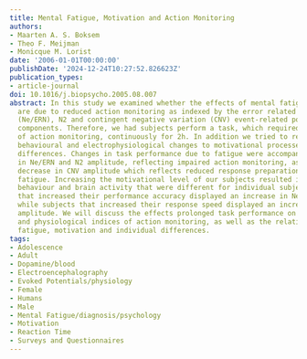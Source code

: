 ```yaml
---
title: Mental Fatigue, Motivation and Action Monitoring
authors:
- Maarten A. S. Boksem
- Theo F. Meijman
- Monicque M. Lorist
date: '2006-01-01T00:00:00'
publishDate: '2024-12-24T10:27:52.826623Z'
publication_types:
- article-journal
doi: 10.1016/j.biopsycho.2005.08.007
abstract: In this study we examined whether the effects of mental fatigue on behaviour
  are due to reduced action monitoring as indexed by the error related negativity
  (Ne/ERN), N2 and contingent negative variation (CNV) event-related potential (ERP)
  components. Therefore, we had subjects perform a task, which required a high degree
  of action monitoring, continuously for 2h. In addition we tried to relate the observed
  behavioural and electrophysiological changes to motivational processes and individual
  differences. Changes in task performance due to fatigue were accompanied by a decrease
  in Ne/ERN and N2 amplitude, reflecting impaired action monitoring, as well as a
  decrease in CNV amplitude which reflects reduced response preparation with increasing
  fatigue. Increasing the motivational level of our subjects resulted in changes in
  behaviour and brain activity that were different for individual subjects. Subjects
  that increased their performance accuracy displayed an increase in Ne/ERN amplitude,
  while subjects that increased their response speed displayed an increase in CNV
  amplitude. We will discuss the effects prolonged task performance on the behavioural
  and physiological indices of action monitoring, as well as the relationship between
  fatigue, motivation and individual differences.
tags:
- Adolescence
- Adult
- Dopamine/blood
- Electroencephalography
- Evoked Potentials/physiology
- Female
- Humans
- Male
- Mental Fatigue/diagnosis/psychology
- Motivation
- Reaction Time
- Surveys and Questionnaires
---
```

